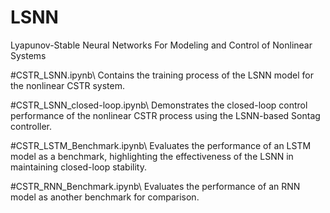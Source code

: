 # LSNN
Lyapunov-Stable Neural Networks For Modeling and Control of Nonlinear Systems

#CSTR_LSNN.ipynb\\
Contains the training process of the LSNN model for the nonlinear CSTR system.

#CSTR_LSNN_closed-loop.ipynb\\
Demonstrates the closed-loop control performance of the nonlinear CSTR process using the LSNN-based Sontag controller.

#CSTR_LSTM_Benchmark.ipynb\\
Evaluates the performance of an LSTM model as a benchmark, highlighting the effectiveness of the LSNN in maintaining closed-loop stability.

#CSTR_RNN_Benchmark.ipynb\\
Evaluates the performance of an RNN model as another benchmark for comparison.
